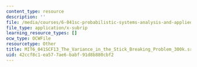 ```yaml
---
content_type: resource
description: ''
file: /media/courses/6-041sc-probabilistic-systems-analysis-and-applied-probability-fall-2013/42ccf8c1ea577ae6babf91d8b880cbf2_MIT6_041SCF13_The_Variance_in_the_Stick_Breaking_Problem_300k.srt
file_type: application/x-subrip
learning_resource_types: []
ocw_type: OCWFile
resourcetype: Other
title: MIT6_041SCF13_The_Variance_in_the_Stick_Breaking_Problem_300k.srt
uid: 42ccf8c1-ea57-7ae6-babf-91d8b880cbf2
---
```

